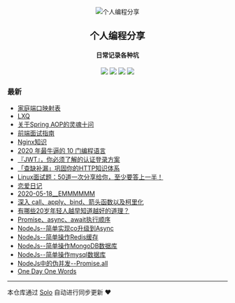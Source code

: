 <p align="center"><img alt="个人编程分享" src="https://www.xiaozao520.cn/static/logo2.ico"></p><h2 align="center">
个人编程分享
</h2>

<h4 align="center">日常记录各种坑</h4>
<p align="center"><a title="个人编程分享" target="_blank" href="https://github.com/liangzhaoliang95/solo-blog"><img src="https://img.shields.io/github/last-commit/liangzhaoliang95/solo-blog.svg?style=flat-square&color=FF9900"></a>
<a title="GitHub repo size in bytes" target="_blank" href="https://github.com/liangzhaoliang95/solo-blog"><img src="https://img.shields.io/github/repo-size/liangzhaoliang95/solo-blog.svg?style=flat-square"></a>
<a title="Solo Version" target="_blank" href="https://github.com/88250/solo/releases"><img src="https://img.shields.io/badge/solo-4.3.1-f1e05a.svg?style=flat-square&color=blueviolet"></a>
<a title="Hits" target="_blank" href="https://github.com/88250/hits"><img src="https://hits.b3log.org/liangzhaoliang95/solo-blog.svg"></a></p>

### 最新

* [家庭端口映射表](https://www.xiaozao520.cn/articles/2020/12/01/1606813159401.html)
* [LXQ](https://www.xiaozao520.cn/articles/2020/11/24/1606186583155.html)
* [关于Spring AOP的灵魂十问](https://www.xiaozao520.cn/articles/2020/09/09/1599613727655.html)
* [前端面试指南](https://www.xiaozao520.cn/articles/2020/08/28/1598607282631.html)
* [Nginx知识](https://www.xiaozao520.cn/articles/2020/08/24/1598231403151.html)
* [2020 年最牛逼的 10 门编程语言](https://www.xiaozao520.cn/articles/2020/08/21/1597973283154.html)
* [『JWT』，你必须了解的认证登录方案](https://www.xiaozao520.cn/articles/2020/08/20/1597887680480.html)
* [「查缺补漏」巩固你的HTTP知识体系](https://www.xiaozao520.cn/articles/2020/08/08/1596877693558.html)
* [Linux面试题：50道一次分享给你，至少要答上一半！](https://www.xiaozao520.cn/articles/2020/06/06/1591425862450.html)
* [恋爱日记](https://www.xiaozao520.cn/articles/2020/05/27/1590579451591.html)
* [2020-05-18__EMMMMMM](https://www.xiaozao520.cn/articles/2020/05/26/1590458696820.html)
* [深入 call、apply、bind、箭头函数以及柯里化](https://www.xiaozao520.cn/articles/2020/05/06/1588765834924.html)
* [有哪些20岁年轻人越早知道越好的道理？](https://www.xiaozao520.cn/articles/2020/03/03/1583202423637.html)
* [Promise、async、await执行顺序](https://www.xiaozao520.cn/articles/2019/12/26/1577346362517.html)
* [NodeJs--简单实现co升级到Async](https://www.xiaozao520.cn/articles/2019/12/14/1576311999409.html)
* [NodeJs--简单操作Redis缓存](https://www.xiaozao520.cn/articles/2019/12/12/1576139444563.html)
* [NodeJs--简单操作MongoDB数据库](https://www.xiaozao520.cn/articles/2019/12/12/1576123246925.html)
* [NodeJs--简单操作mysql数据库](https://www.xiaozao520.cn/articles/2019/12/12/1576123072715.html)
* [NodeJs中的伪并发--Promise.all](https://www.xiaozao520.cn/articles/2019/12/12/1576119306429.html)
* [One Day One Words](https://www.xiaozao520.cn/articles/2019/11/20/1574212816052.html)



---

本仓库通过 [Solo](https://github.com/88250/solo) 自动进行同步更新 ❤️ 